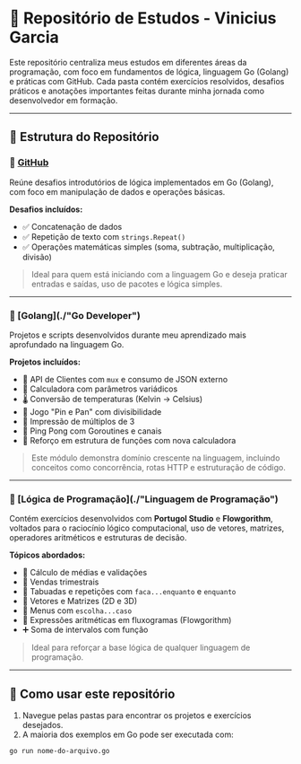 # 🧠 Repositório de Estudos - Vinicius Garcia

Este repositório centraliza meus estudos em diferentes áreas da programação, com foco em fundamentos de lógica, linguagem Go (Golang) e práticas com GitHub. Cada pasta contém exercícios resolvidos, desafios práticos e anotações importantes feitas durante minha jornada como desenvolvedor em formação.

---

## 📂 Estrutura do Repositório

### 📘 [GitHub](./Github)

Reúne desafios introdutórios de lógica implementados em Go (Golang), com foco em manipulação de dados e operações básicas.

**Desafios incluídos:**

- ✅ Concatenação de dados
- ✅ Repetição de texto com `strings.Repeat()`
- ✅ Operações matemáticas simples (soma, subtração, multiplicação, divisão)

> Ideal para quem está iniciando com a linguagem Go e deseja praticar entradas e saídas, uso de pacotes e lógica simples.

---

### 📘 [Golang](./"Go Developer")

Projetos e scripts desenvolvidos durante meu aprendizado mais aprofundado na linguagem Go.

**Projetos incluídos:**

- 🧾 API de Clientes com `mux` e consumo de JSON externo
- 🧮 Calculadora com parâmetros variádicos
- 🌡️ Conversão de temperaturas (Kelvin → Celsius)
- 🎯 Jogo "Pin e Pan" com divisibilidade
- 🔢 Impressão de múltiplos de 3
- 🏓 Ping Pong com Goroutines e canais
- 🔁 Reforço em estrutura de funções com nova calculadora

> Este módulo demonstra domínio crescente na linguagem, incluindo conceitos como concorrência, rotas HTTP e estruturação de código.

---

### 📘 [Lógica de Programação](./"Linguagem de Programação")

Contém exercícios desenvolvidos com **Portugol Studio** e **Flowgorithm**, voltados para o raciocínio lógico computacional, uso de vetores, matrizes, operadores aritméticos e estruturas de decisão.

**Tópicos abordados:**

- 📌 Cálculo de médias e validações
- 📌 Vendas trimestrais
- 📌 Tabuadas e repetições com `faca...enquanto` e `enquanto`
- 📌 Vetores e Matrizes (2D e 3D)
- 📌 Menus com `escolha...caso`
- 📌 Expressões aritméticas em fluxogramas (Flowgorithm)
- ➕ Soma de intervalos com função

> Ideal para reforçar a base lógica de qualquer linguagem de programação.

---

## 🚀 Como usar este repositório

1. Navegue pelas pastas para encontrar os projetos e exercícios desejados.
2. A maioria dos exemplos em Go pode ser executada com:

```bash
go run nome-do-arquivo.go
